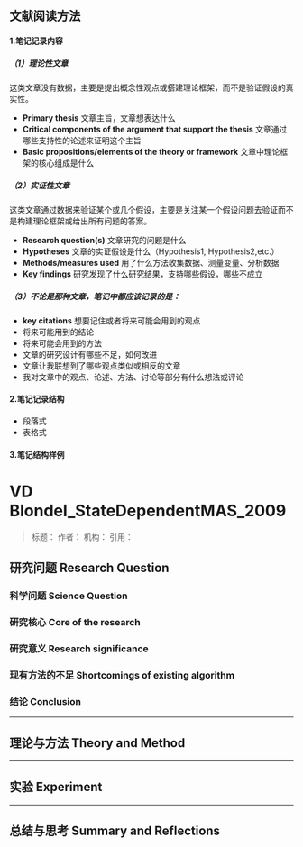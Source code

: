## 文献阅读方法

#### 1.笔记记录内容

##### （1）理论性文章

​	这类文章没有数据，主要是提出概念性观点或搭建理论框架，而不是验证假设的真实性。

- **Primary thesis** 文章主旨，文章想表达什么
- **Critical components of the argument that support the thesis** 文章通过哪些支持性的论述来证明这个主旨
- **Basic propositions/elements of the theory or framework**  文章中理论框架的核心组成是什么

##### （2）实证性文章

​	这类文章通过数据来验证某个或几个假设，主要是关注某一个假设问题去验证而不是构建理论框架或给出所有问题的答案。

- **Research question(s)** 文章研究的问题是什么
- **Hypotheses** 文章的实证假设是什么（Hypothesis1, Hypothesis2,etc.）
- **Methods/measures used** 用了什么方法收集数据、测量变量、分析数据
- **Key findings** 研究发现了什么研究结果，支持哪些假设，哪些不成立

##### （3）不论是那种文章，笔记中都应该记录的是：

- **key citations** 想要记住或者将来可能会用到的观点
- 将来可能用到的结论
- 将来可能会用到的方法
- 文章的研究设计有哪些不足，如何改进
- 文章让我联想到了哪些观点类似或相反的文章
- 我对文章中的观点、论述、方法、讨论等部分有什么想法或评论

#### 2.笔记记录结构

- 段落式
- 表格式

#### 3.笔记结构样例

# VD Blondel_StateDependentMAS_2009

> 标题：
> 作者：
> 机构：
> 引用：

## 研究问题 Research Question

### 科学问题 Science Question



### 研究核心 Core of the research



### 研究意义 Research significance



### 现有方法的不足 Shortcomings of existing algorithm



### 结论 Conclusion



------

## 理论与方法 Theory and Method



------

## 实验 Experiment



------

## 总结与思考 Summary and Reflections

